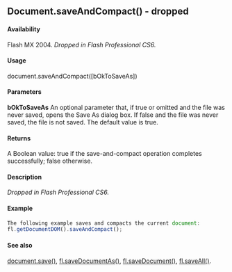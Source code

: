 ## Document.saveAndCompact() - dropped

#### Availability

Flash MX 2004. *Dropped in Flash Professional CS6.*

#### Usage

document.saveAndCompact([bOkToSaveAs])

#### Parameters

**bOkToSaveAs** An optional parameter that, if true or omitted and the file was never saved, opens the Save As dialog box. If false and the file was never saved, the file is not saved. The default value is true.

#### Returns

A Boolean value: true if the save-and-compact operation completes successfully; false otherwise.

#### Description

*Dropped in Flash Professional CS6.*

#### Example

```javascript
The following example saves and compacts the current document:
fl.getDocumentDOM().saveAndCompact();

```

#### See also

[document.save()](../Document_object/docum370.md), [fl.saveDocumentAs()](../flash_object_(fl)/fl65.md), [fl.saveDocument()](../flash_object_(fl)/fl64.md), [fl.saveAll()](../flash_object_(fl)/fl63.md).
